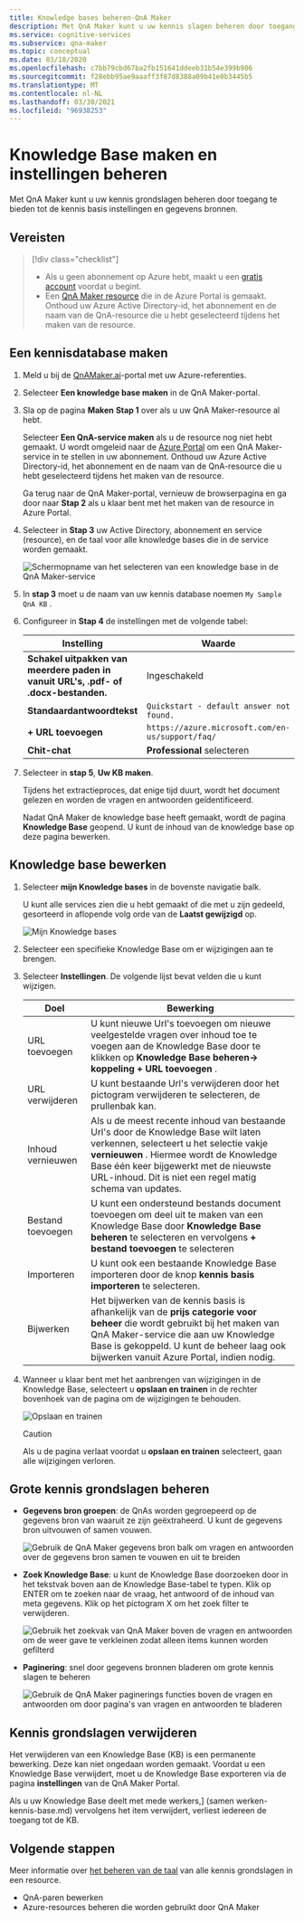 ```yaml
---
title: Knowledge bases beheren-QnA Maker
description: Met QnA Maker kunt u uw kennis slagen beheren door toegang te bieden tot de instellingen en inhoud van de kennis basis.
ms.service: cognitive-services
ms.subservice: qna-maker
ms.topic: conceptual
ms.date: 03/18/2020
ms.openlocfilehash: c7bb79cbd67ba2fb151641ddeeb31b54e399b906
ms.sourcegitcommit: f28ebb95ae9aaaff3f87d8388a09b41e0b3445b5
ms.translationtype: MT
ms.contentlocale: nl-NL
ms.lasthandoff: 03/30/2021
ms.locfileid: "96938253"
---
```

# <a name="create-knowledge-base-and-manage-settings"></a>Knowledge Base maken en instellingen beheren

Met QnA Maker kunt u uw kennis grondslagen beheren door toegang te bieden tot de kennis basis instellingen en gegevens bronnen.

## <a name="prerequisites"></a>Vereisten

> [!div class="checklist"]
> * Als u geen abonnement op Azure hebt, maakt u een [gratis account](https://azure.microsoft.com/free/cognitive-services/) voordat u begint.
> * Een [QnA Maker resource](https://ms.portal.azure.com/#create/Microsoft.CognitiveServicesQnAMaker) die in de Azure Portal is gemaakt. Onthoud uw Azure Active Directory-id, het abonnement en de naam van de QnA-resource die u hebt geselecteerd tijdens het maken van de resource.

## <a name="create-a-knowledge-base"></a>Een kennisdatabase maken

1. Meld u bij de [QnAMaker.ai](https://QnAMaker.ai)-portal met uw Azure-referenties.

1. Selecteer **Een knowledge base maken** in de QnA Maker-portal.

1. Sla op de pagina **Maken** **Stap 1** over als u uw QnA Maker-resource al hebt.

    Selecteer **Een QnA-service maken** als u de resource nog niet hebt gemaakt. U wordt omgeleid naar de [Azure Portal](https://ms.portal.azure.com/#create/Microsoft.CognitiveServicesQnAMaker) om een QnA Maker-service in te stellen in uw abonnement. Onthoud uw Azure Active Directory-id, het abonnement en de naam van de QnA-resource die u hebt geselecteerd tijdens het maken van de resource.

    Ga terug naar de QnA Maker-portal, vernieuw de browserpagina en ga door naar **Stap 2** als u klaar bent met het maken van de resource in Azure Portal.

1. Selecteer in **Stap 3** uw Active Directory, abonnement en service (resource), en de taal voor alle knowledge bases die in de service worden gemaakt.

   ![Schermopname van het selecteren van een knowledge base in de QnA Maker-service](../media/qnamaker-quickstart-kb/qnaservice-selection.png)

1. In **stap 3** moet u de naam van uw kennis database noemen `My Sample QnA KB` .

1. Configureer in **Stap 4** de instellingen met de volgende tabel:

    |Instelling|Waarde|
    |--|--|
    |**Schakel uitpakken van meerdere paden in vanuit URL's, .pdf- of .docx-bestanden.**|Ingeschakeld|
    |**Standaardantwoordtekst**| `Quickstart - default answer not found.`|
    |**+ URL toevoegen**|`https://azure.microsoft.com/en-us/support/faq/`|
    |**Chit-chat**|**Professional** selecteren|

1. Selecteer in **stap 5**, **Uw KB maken**.

    Tijdens het extractieproces, dat enige tijd duurt, wordt het document gelezen en worden de vragen en antwoorden geïdentificeerd.

    Nadat QnA Maker de knowledge base heeft gemaakt, wordt de pagina **Knowledge Base** geopend. U kunt de inhoud van de knowledge base op deze pagina bewerken.

## <a name="edit-knowledge-base"></a>Knowledge base bewerken

1.  Selecteer **mijn Knowledge bases** in de bovenste navigatie balk.

       U kunt alle services zien die u hebt gemaakt of die met u zijn gedeeld, gesorteerd in aflopende volg orde van de **Laatst gewijzigd** op.

       ![Mijn Knowledge bases](../media/qnamaker-how-to-edit-kb/my-kbs.png)

1. Selecteer een specifieke Knowledge Base om er wijzigingen aan te brengen.

1.  Selecteer **Instellingen**. De volgende lijst bevat velden die u kunt wijzigen.

       |Doel|Bewerking|
       |--|--|
       |URL toevoegen|U kunt nieuwe Url's toevoegen om nieuwe veelgestelde vragen over inhoud toe te voegen aan de Knowledge Base door te klikken op **Knowledge Base beheren-> koppeling + URL toevoegen** .|
       |URL verwijderen|U kunt bestaande Url's verwijderen door het pictogram verwijderen te selecteren, de prullenbak kan.|
       |Inhoud vernieuwen|Als u de meest recente inhoud van bestaande Url's door de Knowledge Base wilt laten verkennen, selecteert u het selectie vakje **vernieuwen** . Hiermee wordt de Knowledge Base één keer bijgewerkt met de nieuwste URL-inhoud. Dit is niet een regel matig schema van updates.|
       |Bestand toevoegen|U kunt een ondersteund bestands document toevoegen om deel uit te maken van een Knowledge Base door **Knowledge Base beheren** te selecteren en vervolgens **+ bestand toevoegen** te selecteren|
    |Importeren|U kunt ook een bestaande Knowledge Base importeren door de knop **kennis basis importeren** te selecteren. |
    |Bijwerken|Het bijwerken van de kennis basis is afhankelijk van de **prijs categorie voor beheer** die wordt gebruikt bij het maken van QnA Maker-service die aan uw Knowledge Base is gekoppeld. U kunt de beheer laag ook bijwerken vanuit Azure Portal, indien nodig.

  1. Wanneer u klaar bent met het aanbrengen van wijzigingen in de Knowledge Base, selecteert u **opslaan en trainen** in de rechter bovenhoek van de pagina om de wijzigingen te behouden.

       ![Opslaan en trainen](../media/qnamaker-how-to-edit-kb/save-and-train.png)

       >[!CAUTION]
       >Als u de pagina verlaat voordat u **opslaan en trainen** selecteert, gaan alle wijzigingen verloren.



## <a name="manage-large-knowledge-bases"></a>Grote kennis grondslagen beheren

* **Gegevens bron groepen**: de QnAs worden gegroepeerd op de gegevens bron van waaruit ze zijn geëxtraheerd. U kunt de gegevens bron uitvouwen of samen vouwen.

    ![Gebruik de QnA Maker gegevens bron balk om vragen en antwoorden over de gegevens bron samen te vouwen en uit te breiden](../media/qnamaker-how-to-edit-kb/data-source-grouping.png)

* **Zoek Knowledge Base**: u kunt de Knowledge Base doorzoeken door in het tekstvak boven aan de Knowledge Base-tabel te typen. Klik op ENTER om te zoeken naar de vraag, het antwoord of de inhoud van meta gegevens. Klik op het pictogram X om het zoek filter te verwijderen.

    ![Gebruik het zoekvak van QnA Maker boven de vragen en antwoorden om de weer gave te verkleinen zodat alleen items kunnen worden gefilterd](../media/qnamaker-how-to-edit-kb/search-paginate-group.png)

* **Paginering**: snel door gegevens bronnen bladeren om grote kennis slagen te beheren

    ![Gebruik de QnA Maker paginerings functies boven de vragen en antwoorden om door pagina's van vragen en antwoorden te bladeren](../media/qnamaker-how-to-edit-kb/pagination.png)

## <a name="delete-knowledge-bases"></a>Kennis grondslagen verwijderen

Het verwijderen van een Knowledge Base (KB) is een permanente bewerking. Deze kan niet ongedaan worden gemaakt. Voordat u een Knowledge Base verwijdert, moet u de Knowledge Base exporteren via de pagina **instellingen** van de QnA Maker Portal.

Als u uw Knowledge Base deelt met mede werkers,] (samen werken-kennis-base.md) vervolgens het item verwijdert, verliest iedereen de toegang tot de KB.

## <a name="next-steps"></a>Volgende stappen

Meer informatie over [het beheren van de taal](../index.yml) van alle kennis grondslagen in een resource.

* QnA-paren bewerken
* Azure-resources beheren die worden gebruikt door QnA Maker